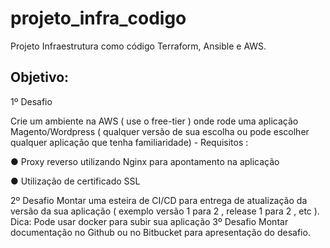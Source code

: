 # projeto_infra_codigo
Projeto Infraestrutura como código Terraform, Ansible e AWS.
## Objetivo:
1º Desafio

Crie um ambiente na AWS ( use o free-tier ) onde rode uma aplicação Magento/Wordpress (
qualquer versão de sua escolha ou pode escolher qualquer aplicação que tenha
familiaridade) - Requisitos :

● Proxy reverso utilizando Nginx para apontamento na aplicação

● Utilização de certificado SSL

2º Desafio
Montar uma esteira de CI/CD para entrega de atualização da versão da sua aplicação (
exemplo versão 1 para 2 , release 1 para 2 , etc ).
Dica: Pode usar docker para subir sua aplicação
3º Desafio
Montar documentação no Github ou no Bitbucket para apresentação do desafio.
